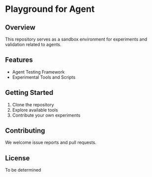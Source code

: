 # Playground for Agent

## Overview
This repository serves as a sandbox environment for experiments and validation related to agents.

## Features
- Agent Testing Framework
- Experimental Tools and Scripts

## Getting Started
1. Clone the repository
2. Explore available tools
3. Contribute your own experiments

## Contributing
We welcome issue reports and pull requests.

## License
To be determined
